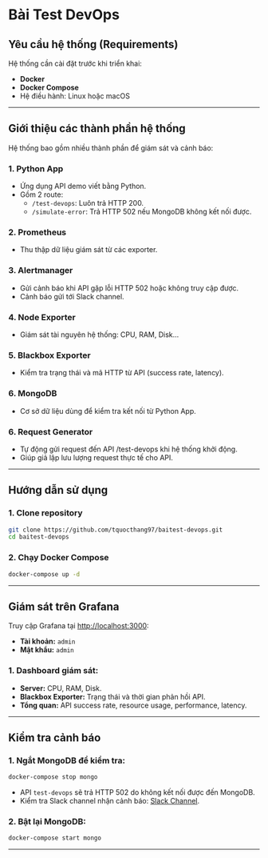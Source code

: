 # Bài Test DevOps

## Yêu cầu hệ thống (Requirements)

Hệ thống cần cài đặt trước khi triển khai:

- **Docker**
- **Docker Compose**
- Hệ điều hành: Linux hoặc macOS

---

## Giới thiệu các thành phần hệ thống

Hệ thống bao gồm nhiều thành phần để giám sát và cảnh báo:

### **1. Python App**
- Ứng dụng API demo viết bằng Python.
- Gồm 2 route:
  - `/test-devops`: Luôn trả HTTP 200.
  - `/simulate-error`: Trả HTTP 502 nếu MongoDB không kết nối được.

### **2. Prometheus**
- Thu thập dữ liệu giám sát từ các exporter.

### **3. Alertmanager**
- Gửi cảnh báo khi API gặp lỗi HTTP 502 hoặc không truy cập được.
- Cảnh báo gửi tới Slack channel.

### **4. Node Exporter**
- Giám sát tài nguyên hệ thống: CPU, RAM, Disk...

### **5. Blackbox Exporter**
- Kiểm tra trạng thái và mã HTTP từ API (success rate, latency).

### **6. MongoDB**
- Cơ sở dữ liệu dùng để kiểm tra kết nối từ Python App.

### **6. Request Generator**
- Tự động gửi request đến API /test-devops khi hệ thống khởi động.
- Giúp giả lập lưu lượng request thực tế cho API.

---

## Hướng dẫn sử dụng

### **1. Clone repository**

```bash
git clone https://github.com/tquocthang97/baitest-devops.git
cd baitest-devops
```

### **2. Chạy Docker Compose**

```bash
docker-compose up -d
```
---

## Giám sát trên Grafana

Truy cập Grafana tại [http://localhost:3000](http://localhost:3000):

- **Tài khoản:** `admin`
- **Mật khẩu:** `admin`

### **1. Dashboard giám sát:**
- **Server:** CPU, RAM, Disk.
- **Blackbox Exporter:** Trạng thái và thời gian phản hồi API.
- **Tổng quan:** API success rate, resource usage, performance, latency.

---

## Kiểm tra cảnh báo

### **1. Ngắt MongoDB để kiểm tra:**

```bash
docker-compose stop mongo
```

- API `test-devops` sẽ trả HTTP 502 do không kết nối được đến MongoDB.
- Kiểm tra Slack channel nhận cảnh báo: [Slack Channel](https://join.slack.com/t/test-devops-org/shared_invite/zt-2xq38lhrr-9q0IW5kvZvXThoSLhchZFg).

### **2. Bật lại MongoDB:**

```bash
docker-compose start mongo
```

---

